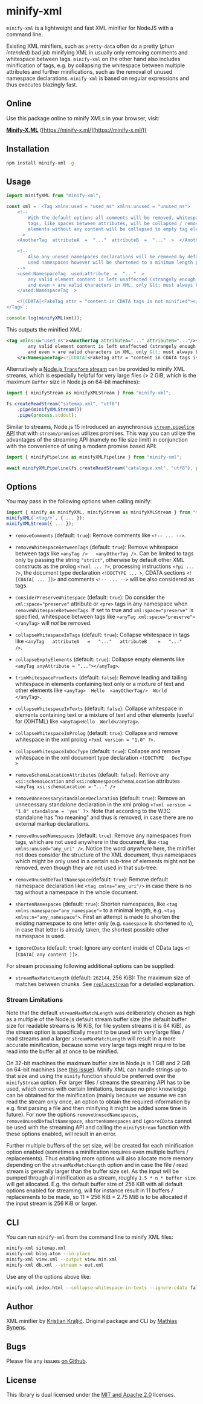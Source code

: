 # minify-xml

`minify-xml` is a lightweight and fast XML minifier for NodeJS with a command line.

Existing XML minifiers, such as `pretty-data` often do a pretty (*phun intended*) bad job minifying XML in usually only removing comments and whitespace between tags. `minify-xml` on the other hand also includes minification of tags, e.g. by collapsing the whitespace between multiple attributes and further minifications, such as the removal of unused namespace declarations. `minify-xml` is based on regular expressions and thus executes blazingly fast.

## Online

Use this package online to minify XMLs in your browser, visit:

**[Minify-X.ML](https://minify-x.ml/)** ([https://minify-x.ml/](https://minify-x.ml/))

## Installation

```bash
npm install minify-xml -g
```

## Usage

```js
import minifyXML from "minify-xml";

const xml = `<Tag xmlns:used = "used_ns" xmlns:unused = "unused_ns">
    <!--
        With the default options all comments will be removed, whitespace in
        tags, like spaces between attributes, will be collapsed / removed and
        elements without any content will be collapsed to empty tag elements
    -->
    <AnotherTag  attributeA  =  "..."  attributeB  =  "..."  >  </AnotherTag  >

    <!--
        Also any unused namespaces declarations will be removed by default,
        used namespaces however will be shortened to a minimum length possible
    -->
    <used:NamespaceTag  used:attribute  =  "..."  >
        any valid element content is left unaffected (strangely enough = " ... "
        and even > are valid characters in XML, only &lt; must always be encoded)
    </used:NamespaceTag  >

    <![CDATA[<FakeTag attr = "content in CDATA tags is not minified"></FakeTag>]]>
</Tag>`;

console.log(minifyXML(xml));
```

This outputs the minified XML:

```xml
<Tag xmlns:u="used_ns"><AnotherTag attributeA="..." attributeB="..."/><u:NamespaceTag u:attribute="...">
        any valid element content is left unaffected (strangely enough = " ... "
        and even > are valid characters in XML, only &lt; must always be encoded)
    </u:NamespaceTag><![CDATA[<FakeTag attr = "content in CDATA tags is not minified"></FakeTag>]]></Tag>
```

Alternatively a [Node.js `Transform` stream](https://nodejs.org/api/stream.html#stream_class_stream_transform) can be provided to minify XML streams, which is especially helpful for very large files (> 2 GiB, which is the maximum `Buffer` size in Node.js on 64-bit machines):

```js
import { minifyStream as minifyXMLStream } from "minify-xml";

fs.createReadStream("sitemap.xml", "utf8")
    .pipe(minifyXMLStream())
    .pipe(process.stdout);
```

Similar to streams, Node.js 15 introduced an asynchronous [`stream.pipeline` API](https://nodejs.org/docs/latest-v18.x/api/stream.html#streampipelinesource-transforms-destination-options) that with `stream/promises` utilizes promises. This way you can utilize the advantages of the streaming API (namely no file size limit) in conjunction with the convenience of using a modern promise based API:

```js
import { minifyPipeline as minifyXMLPipeline } from "minify-xml";

await minifyXMLPipeline(fs.createReadStream("catalogue.xml", "utf8"), process.stdout, { end: false });
```

## Options

You may pass in the following options when calling minify:

```js
import { minify as minifyXML, minifyStream as minifyXMLStream } from "minify-xml";
minifyXML(`<tag/>`, { ... });
minifyXMLStream({ ... });
```

- `removeComments` (default: `true`): Remove comments like `<!-- ... -->`.

- `removeWhitespaceBetweenTags` (default: `true`): Remove whitespace between tags like `<anyTag />   <anyOtherTag />`. Can be limited to tags only by passing the string `"strict"`, otherwise by default other XML constructs as the prolog `<?xml ... ?>`, processing instructions `<?pi ... ?>`, the document type declaration `<!DOCTYPE ... >`, CDATA sections `<![CDATA[ ... ]]>` and comments `<!-- ... -->` will be also considered as tags.

- `considerPreserveWhitespace` (default: `true`): Do consider the `xml:space="preserve"` attribute or `<pre>` tags in any namespace when `removeWhitespaceBetweenTags`. If set to true and `xml:space="preserve"` is specified, whitespace between tags like `<anyTag xml:space="preserve">   </anyTag>` will _not_ be removed.

- `collapseWhitespaceInTags` (default: `true`): Collapse whitespace in tags like `<anyTag   attributeA   =   "..."   attributeB    =   "..."   />`.

- `collapseEmptyElements` (default: `true`): Collapse empty elements like `<anyTag anyAttribute = "..."></anyTag>`.

- `trimWhitespaceFromTexts` (default: `false`): Remove leading and tailing whitespace in elements containing text only or a mixture of text and other elements like `<anyTag>  Hello  <anyOtherTag/>  World  </anyTag>`.

- `collapseWhitespaceInTexts` (default: `false`): Collapse whitespace in elements containing text or a mixture of text and other elements (useful for (X)HTML) like `<anyTag>Hello  World</anyTag>`.

- `collapseWhitespaceInProlog` (default: `true`): Collapse and remove whitespace in the xml prolog `<?xml version = "1.0" ?>`.

- `collapseWhitespaceInDocType` (default: `true`): Collapse and remove whitespace in the xml document type declaration `<!DOCTYPE   DocType   >`

- `removeSchemaLocationAttributes` (default: `false`): Remove any `xsi:schemaLocation` and `xsi:noNamespaceSchemaLocation` attributes `<anyTag xsi:schemaLocation = "..." />`

- `removeUnnecessaryStandaloneDeclaration` (default: `true`): Remove an unnecessary standalone declaration in the xml prolog `<?xml version = "1.0" standalone = 'yes' ?>`. Note that according to the W3C standalone has "no meaning" and thus is removed, in case there are no external markup declarations. 

- `removeUnusedNamespaces` (default: `true`): Remove any namespaces from tags, which are not used anywhere in the document, like `<tag xmlns:unused="any_uri" />`. Notice the word *anywhere* here, the minifier not does consider the structure of the XML document, thus namespaces which might be only used in a certain sub-tree of elements might not be removed, even though they are not used in that sub-tree.

- `removeUnusedDefaultNamespace`(default: `true`): Remove default namespace declaration like `<tag xmlns="any_uri"/>` in case there is no tag without a namespace in the whole document.

- `shortenNamespaces` (default: `true`): Shorten namespaces, like `<tag xmlns:namespace="any_namespace">` to a minimal length, e.g. `<tag xmlns:n="any_namespace">`. First an attempt is made to shorten the existing namespace to one letter only (e.g. `namespace` is shortened to `n`), in case that letter is already taken, the shortest possible other namespace is used.

- `ignoreCData` (default: `true`): Ignore any content inside of CData tags `<![CDATA[ any content ]]>`.

For stream processing following additional options can be supplied:

- `streamMaxMatchLength` (default: `262144`, 256 KiB): The maximum size of matches between chunks. See [`replacestream`](https://www.npmjs.com/package/replacestream#does-that-apply-across-more-than-2-chunks-how-does-it-work-with-regexes) for a detailed explanation.

### Stream Limitations

Note that the default `streamMaxMatchLength` was deliberately chosen as high as a multiple of the Node.js default stream buffer size (the default buffer size for readable streams is 16 KiB, for file system streams it is 64 KiB), as the stream option is specifically meant to be used with very large files / read streams and a larger `streamMaxMatchLength` will result in a more accurate minification, because some very large tags might require to be read into the buffer all at once to be minified.

On 32-bit machines the maximum buffer size in Node.js is 1 GiB and 2 GiB on 64-bit machines (see [this issue](https://bugs.chromium.org/p/v8/issues/detail?id=4153)). Minify XML can handle strings up to that size and using the `minify` function should be preferred over the `minifyStream` option. For larger files / streams the streaming API has to be used, which comes with certain limitations, because no prior knowledge can be obtained for the minification (mainly because we assume we can read the stream only once, an option to obtain the required information by e.g. first parsing a file and then minifying it might be added some time in future). For now the options `removeUnusedNamespaces`, `removeUnusedDefaultNamespace`, `shortenNamespaces` and `ignoreCData` cannot be used with the streaming API and calling the `minifyStream` function with these options enabled, will result in an error. 

Further multiple buffers of the set size, will be created for each minification option enabled (sometimes a minification requires even multiple buffers / replacements). Thus enabling more options will also allocate more memory depending on the `streamMaxMatchLength` option and in case the file / read stream is generally larger than the buffer size set. As the input will be pumped through all minification as a stream, roughly `1.5 * n * buffer size` will get allocated. E.g. the default buffer size of 256 KiB with all default options enabled for streaming, will for instance result in 11 buffers / replacements to be made, so 11 * 256 KiB = 2.75 MiB is to be allocated if the input stream is 256 KiB or larger.

## CLI

You can run `minify-xml` from the command line to minify XML files:

```bash
minify-xml sitemap.xml
minify-xml blog.atom --in-place
minify-xml view.xml --output view.min.xml
minify-xml db.xml --stream > out.xml
```

Use any of the options above like:

```bash
minify-xml index.html --collapse-whitespace-in-texts --ignore-cdata false
```

## Author

XML minifier by [Kristian Kraljić](https://kra.lc/). Original package and CLI by [Mathias Bynens](https://mathiasbynens.be/).

## Bugs

Please file any issues [on Github](https://github.com/kristian/minify-xml/issues).

## License

This library is dual licensed under the [MIT and Apache 2.0](LICENSE) licenses.